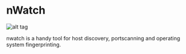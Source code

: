 # nWatch
![alt tag](http://s33.postimg.org/p27tkdo9b/nwatch.png)

nwatch is a handy tool for host discovery, portscanning and operating system fingerprinting.
